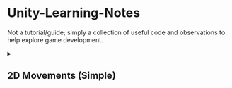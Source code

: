 # Unity-Learning-Notes
Not a tutorial/guide; simply a collection of useful code and observations to help explore game development. 
<details> 
	<summary><h2> 2D Movements (Simple) </h2> </summary>
	Select new project (2D Core). 
<details> 
	<summary> <h3>Left/Right with RigidBody2D</h3></summary>
	
1. After creating a player and platform, add components "Rigidbody 2D" for the sprite, and "BoxCollision 2D" for both player and platform (Remember to tag the sprite as "player"). <br>
2. Add new script/component for Player. I named it `playerMovement` in below code. <br>
- Player components: Rigidbody2D, BoxCollision2D, playerMovement (C# script)  <br> 
- Platform/Ground components: BoxCollision2D <br>
The default compiler (ex: VSC) should open for code editing purposes. <br>

The following code, using Rigidbody2D, gives left/right movements via arrow keys:
```cs
using System.Collections;
using System.Collections.Generic;
using UnityEngine;

public class playerMovement : MonoBehaviour
{
	public float Speed;
	private float Move;

	private Rigidbody2D rb;

	void Start()
	{
		rb = GetComponent<Rigidbody2D>();
	}

	void Update()
	{
		Move = Input.GetAxis("Horizontal");
		rb.velocity = new Vector2(Move * Speed, rb.velocity.y);
	}
}
```
`MonoBehavior` provides a "template script". This allows script to be attached to a game object in the editor. <br>
`public` fields appear in Unity's inspector. For example, in above code, `Speed` is able to be changed (higher number the faster). `private` fields (ex: Move), doesn't appear in the inspector. <br> <br> 
This gives the simple left/right movement with arrow keys.
</details>

<details>
<summary><h3>Jump with Space (with Physics)</h3></summary>
 Below script will make player jump up, but will keep jumping up whenever up key is pressed. 

 ```cs
using System.Collections;
using System.Collections.Generic;
using UnityEngine;

public class playerMovement : MonoBehaviour
{

	[SerializeField] float jumpForce = 10;
	Rigidbody2D rb; 
	void Start()
	{
		rb = GetComponent<Rigidbody2D>();
	}

	void Update()
	{
		if (Input.GetKeyDown(KeyCode.Space))
        {
			rb.AddForce(Vector2.up * jumpForce, ForceMode2D.Impulse);
        }

	}
}

```
`[SerializeField]` allows private fields to appear in inspector. <br>
`jumpForce` can be changed to modify jump heights. <br>
`KeyCode.Space` = when space key pressed. `KeyCode.UpArrow` would work when up arrow pressed. <br>
Make sure the script is added to the player (add component). 
</details>
</details>
